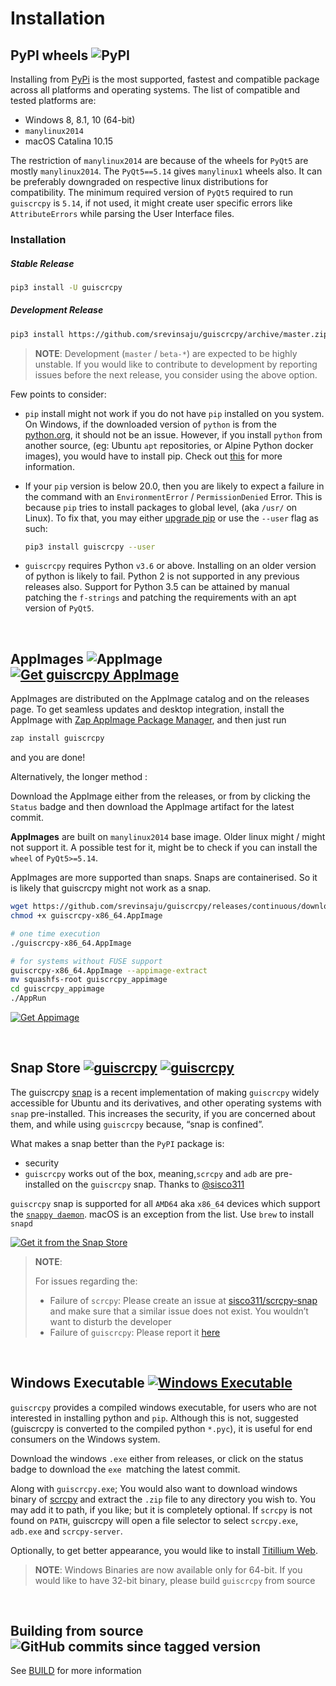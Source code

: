 # Installation

## PyPI wheels ![PyPI](https://img.shields.io/pypi/v/guiscrcpy?color=green&logo=python&logoColor=white)

Installing from [PyPi](https://pypi.org/project/guiscrcpy/) is the most supported, fastest and compatible package across all platforms and operating systems. The list of compatible and tested platforms are:

* Windows 8, 8.1, 10 (64-bit)
* `manylinux2014` 
* macOS Catalina 10.15

The restriction of `manylinux2014` are because of the wheels for `PyQt5` are mostly `manylinux2014`. The `PyQt5==5.14` gives `manylinux1` wheels also. It can be preferably downgraded on respective linux distributions for compatibility. The minimum required version of `PyQt5` required to run `guiscrcpy` is `5.14`, if not used, it might create user specific errors like `AttributeErrors` while parsing the User Interface files.

### Installation

##### Stable Release

```bash
pip3 install -U guiscrcpy
```

##### Development Release

```bash
pip3 install https://github.com/srevinsaju/guiscrcpy/archive/master.zip
```

> **NOTE**: Development (`master` / `beta-*`) are expected to be highly unstable. If you would like to contribute to development by reporting issues before the next release, you consider using the above option.

Few points to consider:

* `pip` install might not work if you do not have `pip` installed on you system. On Windows, if the downloaded version of `python` is from the [python.org](https://python.org), it should not be an issue. However, if you install `python` from another source, (eg: Ubuntu `apt` repositories, or Alpine Python docker images), you would have to install pip. Check out [this](https://google.com/search?q=How+to+install+pip) for more information.

* If your `pip` version is below 20.0, then you are likely to expect a failure in the command with an `EnvironmentError` / `PermissionDenied` Error. This is because `pip` tries to install packages to global level, (aka `/usr/` on Linux). To fix that, you may either [upgrade pip](https://google.com/search?q=How+to+upgrade+pip) or use the `--user` flag as such:

  ```bash
  pip3 install guiscrcpy --user
  ```

* `guiscrcpy` requires Python `v3.6` or above. Installing on an older version of python is likely to fail. Python 2 is not supported in any previous releases also. Support for Python 3.5 can be attained by manual patching the `f-strings` and patching the requirements with an apt version of `PyQt5`.


<br>

## AppImages ![AppImage](https://github.com/srevinsaju/guiscrcpy/workflows/AppImage/badge.svg) [![Get guiscrcpy AppImage](https://img.shields.io/endpoint?url=https%3A%2F%2Fwww.srevinsaju.me%2Fget-appimage%2Fguiscrcpy%2Fshields.json)](https://www.srevinsaju.me/get-appimage/guiscrcpy/)

AppImages are distributed on the AppImage catalog and on the releases page. To get seamless updates and desktop integration, install the AppImage
with [Zap AppImage Package Manager](https://github.com/srevinsaju/zap), and then just run

```bash
zap install guiscrcpy
``` 
and you are done!

Alternatively, the longer method : 

Download the AppImage either from the releases, or from by clicking the `Status` badge and then download the AppImage artifact for the latest commit.

**AppImages** are built on `manylinux2014` base image. Older linux might / might not support it. A possible test for it, might be to check if you can install the `wheel` of `PyQt5>=5.14`. 

AppImages are more supported than snaps. Snaps are containerised. So it is likely that guiscrcpy might not work as a snap.

```bash
wget https://github.com/srevinsaju/guiscrcpy/releases/continuous/download/guiscrcpy-x86_64.AppImage
chmod +x guiscrcpy-x86_64.AppImage

# one time execution
./guiscrcpy-x86_64.AppImage

# for systems without FUSE support
guiscrcpy-x86_64.AppImage --appimage-extract
mv squashfs-root guiscrcpy_appimage
cd guiscrcpy_appimage
./AppRun
```

[![Get Appimage](https://raw.githubusercontent.com/srevinsaju/get-appimage/master/static/badges/get-appimage-branding-blue.png)](https://srevinsaju.github.io/get-appimage/guiscrcpy)

<br>

## Snap Store [![guiscrcpy](https://snapcraft.io//guiscrcpy/badge.svg)](https://snapcraft.io/guiscrcpy) [![guiscrcpy](https://snapcraft.io//guiscrcpy/trending.svg?name=0)](https://snapcraft.io/guiscrcpy)

The guiscrcpy [snap](https://snapcraft.io) is a recent implementation of making `guiscrcpy` widely accessible for Ubuntu and its derivatives, and other operating systems with `snap` pre-installed. This increases the security, if you are concerned about them, and while using `guiscrcpy` because, “snap is confined”.

What makes a snap better than the `PyPI` package is:

* security
* `guiscrcpy` works out of the box, meaning,`scrcpy` and `adb` are pre-installed on the `guiscrcpy` snap. Thanks to [@sisco311](https://github.com/sisco311/scrcpy-snap)

`guiscrcpy` snap is supported for all `AMD64` aka `x86_64` devices which support the [`snappy daemon`](https://snapcraft.io/docs/installing-snapd). macOS is an exception from the list. Use `brew` to install `snapd`

[![Get it from the Snap Store](https://snapcraft.io/static/images/badges/en/snap-store-black.svg)](https://snapcraft.io/guiscrcpy)

> **NOTE**: 
>
> For issues regarding the: 
>
> * Failure of `scrcpy`: Please create an issue at [sisco311/scrcpy-snap](https://github.com/sisco311/scrcpy-snap/issues) and make sure that a similar issue does not exist. You wouldn’t want to disturb the developer
> * Failure of `guiscrcpy`: Please report it [here](https://github.com/srevinsaju/guiscrcpy/issues)

<br> 

## Windows Executable [![Windows Executable](https://github.com/srevinsaju/guiscrcpy/workflows/Windows%20Executable/badge.svg)](https://github.com/srevinsaju/guiscrcpy/actions?query=+event%3Apush++is%3Asuccess+branch%3Amaster+workflow%3A%22Windows+Executable%22)

`guiscrcpy` provides a compiled windows executable, for users who are not interested in installing python and `pip`. Although this is not, suggested (guiscrcpy is converted to the compiled python `*.pyc`), it is useful for end consumers on the Windows system.

Download the windows `.exe` either from releases, or click on the status badge to download the `exe `matching the latest commit.

Along with `guiscrcpy.exe`; You would also want to download windows binary of [scrcpy](https://github.com/Genymobile/scrcpy/releases/latest) and extract the `.zip` file to any directory you wish to. You may add it to path, if you like; but it is completely optional. If `scrcpy` is not found on `PATH`, guiscrcpy will open a file selector to select `scrcpy.exe`, `adb.exe` and `scrcpy-server`. 

Optionally, to get better appearance, you would like to install [Titillium Web](https://fonts.google.com/specimen/Titillium+Web). 

> **NOTE**: Windows Binaries are now available only for 64-bit. If you would like to have 32-bit  binary, please build `guiscrcpy` from source 

<br>

## Building from source ![GitHub commits since tagged version](https://img.shields.io/github/commits-since/srevinsaju/guiscrcpy/latest?style=flat-square)

See [BUILD](BUILD.md) for more information 
